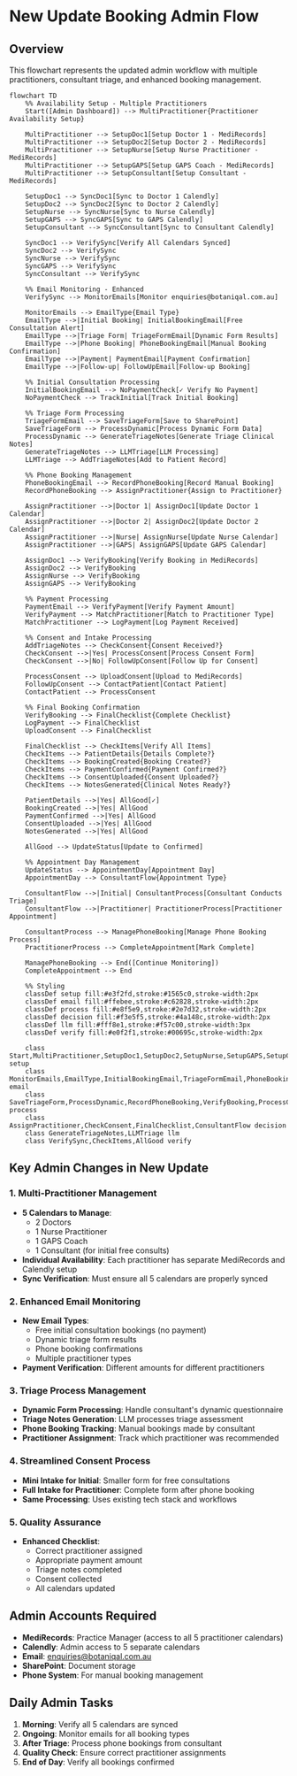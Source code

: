 # New Update Booking Admin Flow

## Overview
This flowchart represents the updated admin workflow with multiple practitioners, consultant triage, and enhanced booking management.

```mermaid
flowchart TD
    %% Availability Setup - Multiple Practitioners
    Start([Admin Dashboard]) --> MultiPractitioner{Practitioner Availability Setup}
    
    MultiPractitioner --> SetupDoc1[Setup Doctor 1 - MediRecords]
    MultiPractitioner --> SetupDoc2[Setup Doctor 2 - MediRecords]
    MultiPractitioner --> SetupNurse[Setup Nurse Practitioner - MediRecords]
    MultiPractitioner --> SetupGAPS[Setup GAPS Coach - MediRecords]
    MultiPractitioner --> SetupConsultant[Setup Consultant - MediRecords]
    
    SetupDoc1 --> SyncDoc1[Sync to Doctor 1 Calendly]
    SetupDoc2 --> SyncDoc2[Sync to Doctor 2 Calendly]
    SetupNurse --> SyncNurse[Sync to Nurse Calendly]
    SetupGAPS --> SyncGAPS[Sync to GAPS Calendly]
    SetupConsultant --> SyncConsultant[Sync to Consultant Calendly]
    
    SyncDoc1 --> VerifySync[Verify All Calendars Synced]
    SyncDoc2 --> VerifySync
    SyncNurse --> VerifySync
    SyncGAPS --> VerifySync
    SyncConsultant --> VerifySync
    
    %% Email Monitoring - Enhanced
    VerifySync --> MonitorEmails[Monitor enquiries@botaniqal.com.au]
    
    MonitorEmails --> EmailType{Email Type}
    EmailType -->|Initial Booking| InitialBookingEmail[Free Consultation Alert]
    EmailType -->|Triage Form| TriageFormEmail[Dynamic Form Results]
    EmailType -->|Phone Booking| PhoneBookingEmail[Manual Booking Confirmation]
    EmailType -->|Payment| PaymentEmail[Payment Confirmation]
    EmailType -->|Follow-up| FollowUpEmail[Follow-up Booking]
    
    %% Initial Consultation Processing
    InitialBookingEmail --> NoPaymentCheck[✓ Verify No Payment]
    NoPaymentCheck --> TrackInitial[Track Initial Booking]
    
    %% Triage Form Processing
    TriageFormEmail --> SaveTriageForm[Save to SharePoint]
    SaveTriageForm --> ProcessDynamic[Process Dynamic Form Data]
    ProcessDynamic --> GenerateTriageNotes[Generate Triage Clinical Notes]
    GenerateTriageNotes --> LLMTriage[LLM Processing]
    LLMTriage --> AddTriageNotes[Add to Patient Record]
    
    %% Phone Booking Management
    PhoneBookingEmail --> RecordPhoneBooking[Record Manual Booking]
    RecordPhoneBooking --> AssignPractitioner{Assign to Practitioner}
    
    AssignPractitioner -->|Doctor 1| AssignDoc1[Update Doctor 1 Calendar]
    AssignPractitioner -->|Doctor 2| AssignDoc2[Update Doctor 2 Calendar]
    AssignPractitioner -->|Nurse| AssignNurse[Update Nurse Calendar]
    AssignPractitioner -->|GAPS| AssignGAPS[Update GAPS Calendar]
    
    AssignDoc1 --> VerifyBooking[Verify Booking in MediRecords]
    AssignDoc2 --> VerifyBooking
    AssignNurse --> VerifyBooking
    AssignGAPS --> VerifyBooking
    
    %% Payment Processing
    PaymentEmail --> VerifyPayment[Verify Payment Amount]
    VerifyPayment --> MatchPractitioner[Match to Practitioner Type]
    MatchPractitioner --> LogPayment[Log Payment Received]
    
    %% Consent and Intake Processing
    AddTriageNotes --> CheckConsent{Consent Received?}
    CheckConsent -->|Yes| ProcessConsent[Process Consent Form]
    CheckConsent -->|No| FollowUpConsent[Follow Up for Consent]
    
    ProcessConsent --> UploadConsent[Upload to MediRecords]
    FollowUpConsent --> ContactPatient[Contact Patient]
    ContactPatient --> ProcessConsent
    
    %% Final Booking Confirmation
    VerifyBooking --> FinalChecklist{Complete Checklist}
    LogPayment --> FinalChecklist
    UploadConsent --> FinalChecklist
    
    FinalChecklist --> CheckItems[Verify All Items]
    CheckItems --> PatientDetails{Details Complete?}
    CheckItems --> BookingCreated{Booking Created?}
    CheckItems --> PaymentConfirmed{Payment Confirmed?}
    CheckItems --> ConsentUploaded{Consent Uploaded?}
    CheckItems --> NotesGenerated{Clinical Notes Ready?}
    
    PatientDetails -->|Yes| AllGood[✓]
    BookingCreated -->|Yes| AllGood
    PaymentConfirmed -->|Yes| AllGood
    ConsentUploaded -->|Yes| AllGood
    NotesGenerated -->|Yes| AllGood
    
    AllGood --> UpdateStatus[Update to Confirmed]
    
    %% Appointment Day Management
    UpdateStatus --> AppointmentDay[Appointment Day]
    AppointmentDay --> ConsultantFlow{Appointment Type}
    
    ConsultantFlow -->|Initial| ConsultantProcess[Consultant Conducts Triage]
    ConsultantFlow -->|Practitioner| PractitionerProcess[Practitioner Appointment]
    
    ConsultantProcess --> ManagePhoneBooking[Manage Phone Booking Process]
    PractitionerProcess --> CompleteAppointment[Mark Complete]
    
    ManagePhoneBooking --> End([Continue Monitoring])
    CompleteAppointment --> End
    
    %% Styling
    classDef setup fill:#e3f2fd,stroke:#1565c0,stroke-width:2px
    classDef email fill:#ffebee,stroke:#c62828,stroke-width:2px
    classDef process fill:#e8f5e9,stroke:#2e7d32,stroke-width:2px
    classDef decision fill:#f3e5f5,stroke:#4a148c,stroke-width:2px
    classDef llm fill:#fff8e1,stroke:#f57c00,stroke-width:3px
    classDef verify fill:#e0f2f1,stroke:#00695c,stroke-width:2px
    
    class Start,MultiPractitioner,SetupDoc1,SetupDoc2,SetupNurse,SetupGAPS,SetupConsultant setup
    class MonitorEmails,EmailType,InitialBookingEmail,TriageFormEmail,PhoneBookingEmail,PaymentEmail email
    class SaveTriageForm,ProcessDynamic,RecordPhoneBooking,VerifyBooking,ProcessConsent process
    class AssignPractitioner,CheckConsent,FinalChecklist,ConsultantFlow decision
    class GenerateTriageNotes,LLMTriage llm
    class VerifySync,CheckItems,AllGood verify
```

## Key Admin Changes in New Update

### 1. Multi-Practitioner Management
- **5 Calendars to Manage**:
  - 2 Doctors
  - 1 Nurse Practitioner
  - 1 GAPS Coach
  - 1 Consultant (for initial free consults)
- **Individual Availability**: Each practitioner has separate MediRecords and Calendly setup
- **Sync Verification**: Must ensure all 5 calendars are properly synced

### 2. Enhanced Email Monitoring
- **New Email Types**:
  - Free initial consultation bookings (no payment)
  - Dynamic triage form results
  - Phone booking confirmations
  - Multiple practitioner types
- **Payment Verification**: Different amounts for different practitioners

### 3. Triage Process Management
- **Dynamic Form Processing**: Handle consultant's dynamic questionnaire
- **Triage Notes Generation**: LLM processes triage assessment
- **Phone Booking Tracking**: Manual bookings made by consultant
- **Practitioner Assignment**: Track which practitioner was recommended

### 4. Streamlined Consent Process
- **Mini Intake for Initial**: Smaller form for free consultations
- **Full Intake for Practitioner**: Complete form after phone booking
- **Same Processing**: Uses existing tech stack and workflows

### 5. Quality Assurance
- **Enhanced Checklist**:
  - Correct practitioner assigned
  - Appropriate payment amount
  - Triage notes completed
  - Consent collected
  - All calendars updated

## Admin Accounts Required
- **MediRecords**: Practice Manager (access to all 5 practitioner calendars)
- **Calendly**: Admin access to 5 separate calendars
- **Email**: enquiries@botaniqal.com.au
- **SharePoint**: Document storage
- **Phone System**: For manual booking management

## Daily Admin Tasks
1. **Morning**: Verify all 5 calendars are synced
2. **Ongoing**: Monitor emails for all booking types
3. **After Triage**: Process phone bookings from consultant
4. **Quality Check**: Ensure correct practitioner assignments
5. **End of Day**: Verify all bookings confirmed